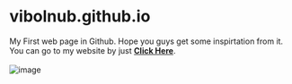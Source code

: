 # vibolnub.github.io
My First web page in Github. Hope you guys get some inspirtation from it.<br>
You can go to my website by just **[Click Here](https://vibolnub.github.io/)**.<br><br>
![image](https://user-images.githubusercontent.com/100110684/171114853-5c278548-e258-4edb-91e6-1f74decf314d.png)
